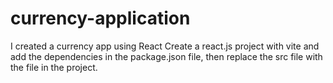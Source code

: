 # currency-application
I created a currency app using React
Create a react.js project with vite and add the dependencies in the package.json file, then replace the src file with the file in the project.
